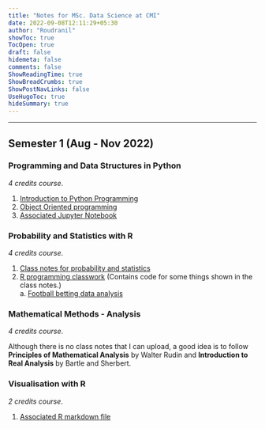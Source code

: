 ```yaml
---
title: "Notes for MSc. Data Science at CMI"
date: 2022-09-08T12:11:29+05:30
author: "Roudranil"
showToc: true
TocOpen: true
draft: false
hidemeta: false
comments: false
ShowReadingTime: true
ShowBreadCrumbs: true
ShowPostNavLinks: false
UseHugoToc: true
hideSummary: true
---
```

---
## Semester 1 (Aug - Nov 2022)

<!-- add this to encapsulate once sem 2 is added
<details>
<summary>Click to expand</summary>
</details> -->

### Programming and Data Structures in Python

*4 credits course*.

<!-- 1. [Introduction to Python Programming](https://github.com/Roudranil/cmi-notes/blob/main/SEM%201/PDSP/notes/notes.pdf)  
2. [Object Oriented programming](https://github.com/Roudranil/cmi-notes/blob/main/SEM%201/PDSP/notes/Object%20oriented%20programing.pdf)
3. [Associated Jupyter Notebook](https://github.com/Roudranil/cmi-notes/blob/main/SEM%201/PDSP/notes/lecture_notes.ipynb) -->
1. [Introduction to Python Programming](/cmi-notes/SEM%201/PDSP/notes/notes.pdf)  
2. [Object Oriented programming](/cmi-notes/SEM%201/PDSP/notes/Object%20oriented%20programing.pdf)
3. [Associated Jupyter Notebook](/cmi-notes/SEM%201/PDSP/notes/lecture_notes.ipynb)


### Probability and Statistics with R

*4 credits course*.

<!-- 1. [Class notes for probability and statistics](https://github.com/Roudranil/cmi-notes/blob/main/SEM%201/PBSR%20%26%20VISU/notes/PBSR_notes.pdf)
2. [R programming classwork](https://github.com/Roudranil/cmi-notes/blob/main/SEM%201/PBSR%20%26%20VISU/PBSR%20classwork/classwork_rmd.Rmd) (R markdown file. Contains code for some things shown in the class notes.)  
    a. [Football betting data analysis](https://github.com/Roudranil/cmi-notes/blob/main/SEM%201/PBSR%20%26%20VISU/PBSR%20classwork/classwork_rmd.Rmd) (R markdown file). -->

1. [Class notes for probability and statistics](/cmi-notes/SEM%201/PBSR%20%26%20VISU/notes/PBSR_notes.pdf)
2. [R programming classwork](/cmi-notes/SEM%201/PBSR%20%26%20VISU/PBSR%20classwork/classwork_rmd.html) (Contains code for some things shown in the class notes.)  
    a. [Football betting data analysis](/cmi-notes/SEM%201/PBSR%20%26%20VISU/PBSR%20classwork/05-09-2022-football-betting-data-analysis.html)
### Mathematical Methods - Analysis

*4 credits course*.  

Although there is no class notes that I can upload, a good idea is to follow **Principles of Mathematical Analysis** by Walter Rudin and **Introduction to Real Analysis** by Bartle and Sherbert.

### Visualisation with R

*2 credits course*.

<!-- 1. [Associated R markdown file](https://github.com/Roudranil/cmi-notes/blob/main/SEM%201/PBSR%20%26%20VISU/visualisation%20classwork/visualisation_rmd.Rmd) -->

1. [Associated R markdown file](/cmi-notes/SEM%201/PBSR%20%26%20VISU/visualisation%20classwork/visualisation_rmd.html)
